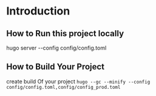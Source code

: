 # Introduction
## How to Run this project locally
hugo server --config config/config.toml



## How to Build Your Project 
create build Of your project
`hugo --gc --minify --config config/config.toml,config/config_prod.toml` 


